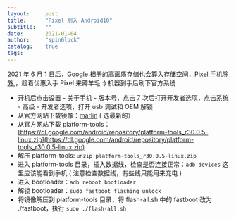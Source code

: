 ```yaml
---
layout:     post
title:      "Pixel 刷入 Android10"
subtitle:   ""
date:       2021-01-04
author:     "spin6lock"
catalog:    true
tags:
---
```

2021 年 6 月 1 日后，[Google 相册的高画质存储也会算入存储空间，Pixel 手机除外 ](https://support.google.com/photos/answer/6220791?co=GENIE.Platform%3DAndroid&hl=zh-Hans)，趁着优惠入手 Pixel 来薅羊毛 :) 机器到手后刷下官方系统

* 开机后点击设置 - 关于手机 - 版本号，点击 7 次后打开开发者选项，点击系统 - 高级 - 开发者选项，打开 usb 调试和 OEM 解锁
* 从官方网站下载镜像：[marlin](https://developers.google.com/android/images#marlin) ( 选最新的）
* 从官方网站下载 platform-tools：[https://dl.google.com/android/repository/platform-tools_r30.0.5-linux.zip](https://dl.google.com/android/repository/platform-tools_r30.0.5-linux.zip)
* 解压 platform-tools: `unzip platform-tools_r30.0.5-linux.zip`
* 进入 platform-tools 目录，插入数据线，检查是否连接正常：`adb devices` 这里应该能看到手机 ( 注意检查数据线，有些线只能用来充电 )
* 进入 bootloader：`adb reboot bootloader`
* 解锁 bootloader：`sudo fastboot flashing unlock`
* 将镜像解压到 platform-tools 目录，将 flash-all.sh 中的 fastboot 改为 ./fastboot，执行 `sudo ./flash-all.sh`
